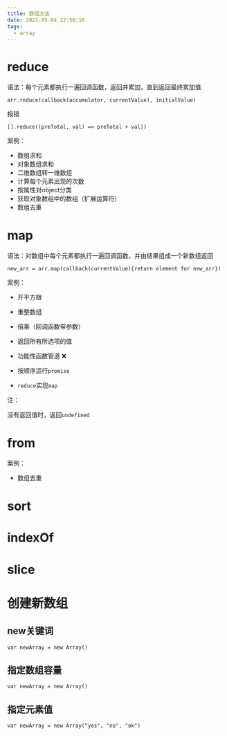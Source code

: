 ```yaml
---
title: 数组方法
date: 2021-05-04 22:50:16
tags:
  - array
---
```

# reduce

语法：每个元素都执行一遍回调函数，返回并累加，直到返回最终累加值

`arr.reduce(callback(accumulator, currentValue), initialValue)`

报错

`[].reduce((preTotal, val) => preTotal + val))`

案例：

- 数组求和
- 对象数组求和
- 二维数组转一维数组
- 计算每个元素出现的次数
- 按属性对object分类
- 获取对象数组中的数组（扩展运算符）
- 数组去重

# map

语法：对数组中每个元素都执行一遍回调函数，并由结果组成一个新数组返回

`new_arr = arr.map(callback(currentValue){return element for new_arr})`

案例：

- 开平方跟

- 重整数组

- 倍乘（回调函数带参数）

- 返回所有所选项的值

- 功能性函数管道 ❌

- 按顺序运行`promise`

- `reduce`实现`map`

  

注：

没有返回值时，返回`undefined`

# from

案例：

- 数组去重

# sort

# indexOf

# slice



# 创建新数组

## new关键词

```
var newArray = new Array()
```

## 指定数组容量

```
var newArray = new Array()
```

## 指定元素值

```
var newArray = new Array(“yes", "no", "ok")
```


